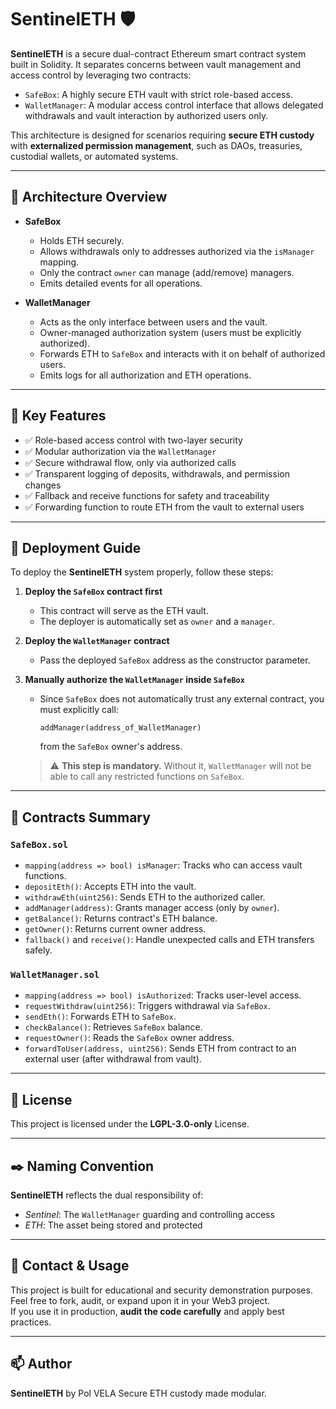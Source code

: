 # SentinelETH 🛡️

**SentinelETH** is a secure dual-contract Ethereum smart contract system built in Solidity. It separates concerns between vault management and access control by leveraging two contracts:

- `SafeBox`: A highly secure ETH vault with strict role-based access.
- `WalletManager`: A modular access control interface that allows delegated withdrawals and vault interaction by authorized users only.

This architecture is designed for scenarios requiring **secure ETH custody** with **externalized permission management**, such as DAOs, treasuries, custodial wallets, or automated systems.

---

## 🧱 Architecture Overview

- **SafeBox**
  - Holds ETH securely.
  - Allows withdrawals only to addresses authorized via the `isManager` mapping.
  - Only the contract `owner` can manage (add/remove) managers.
  - Emits detailed events for all operations.

- **WalletManager**
  - Acts as the only interface between users and the vault.
  - Owner-managed authorization system (users must be explicitly authorized).
  - Forwards ETH to `SafeBox` and interacts with it on behalf of authorized users.
  - Emits logs for all authorization and ETH operations.

---

## 🔐 Key Features

- ✅ Role-based access control with two-layer security
- ✅ Modular authorization via the `WalletManager`
- ✅ Secure withdrawal flow, only via authorized calls
- ✅ Transparent logging of deposits, withdrawals, and permission changes
- ✅ Fallback and receive functions for safety and traceability
- ✅ Forwarding function to route ETH from the vault to external users

---

## 🔧 Deployment Guide

To deploy the **SentinelETH** system properly, follow these steps:

1. **Deploy the `SafeBox` contract first**
   - This contract will serve as the ETH vault.
   - The deployer is automatically set as `owner` and a `manager`.

2. **Deploy the `WalletManager` contract**
   - Pass the deployed `SafeBox` address as the constructor parameter.

3. **Manually authorize the `WalletManager` inside `SafeBox`**
   - Since `SafeBox` does not automatically trust any external contract, you must explicitly call:
     ```solidity
     addManager(address_of_WalletManager)
     ```
     from the `SafeBox` owner's address.

   > ⚠️ **This step is mandatory.** Without it, `WalletManager` will not be able to call any restricted functions on `SafeBox`.

---

## 📂 Contracts Summary

### `SafeBox.sol`

- `mapping(address => bool) isManager`: Tracks who can access vault functions.
- `depositEth()`: Accepts ETH into the vault.
- `withdrawEth(uint256)`: Sends ETH to the authorized caller.
- `addManager(address)`: Grants manager access (only by `owner`).
- `getBalance()`: Returns contract's ETH balance.
- `getOwner()`: Returns current owner address.
- `fallback()` and `receive()`: Handle unexpected calls and ETH transfers safely.

### `WalletManager.sol`

- `mapping(address => bool) isAuthorized`: Tracks user-level access.
- `requestWithdraw(uint256)`: Triggers withdrawal via `SafeBox`.
- `sendEth()`: Forwards ETH to `SafeBox`.
- `checkBalance()`: Retrieves `SafeBox` balance.
- `requestOwner()`: Reads the `SafeBox` owner address.
- `forwardToUser(address, uint256)`: Sends ETH from contract to an external user (after withdrawal from vault).

---

## 📜 License

This project is licensed under the **LGPL-3.0-only** License.

---

## ✒️ Naming Convention

**SentinelETH** reflects the dual responsibility of:
- *Sentinel*: The `WalletManager` guarding and controlling access
- *ETH*: The asset being stored and protected

---

## 📩 Contact & Usage

This project is built for educational and security demonstration purposes.  
Feel free to fork, audit, or expand upon it in your Web3 project.  
If you use it in production, **audit the code carefully** and apply best practices.

---

## 📫 Author

**SentinelETH** by Pol VELA
Secure ETH custody made modular.
